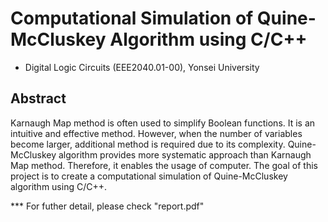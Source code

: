 # Computational Simulation of Quine-McCluskey Algorithm using C/C++

* Digital Logic Circuits (EEE2040.01-00), Yonsei University

## Abstract

Karnaugh Map method is often used to simplify Boolean functions. It is an intuitive and effective method. 
However, when the number of variables become larger, additional method is required due to its complexity. 
Quine-McCluskey algorithm provides more systematic approach than Karnaugh Map method. Therefore, it enables the usage of computer. 
The goal of this project is to create a computational simulation of Quine-McCluskey algorithm using C/C++.

*** For futher detail, please check "report.pdf"
